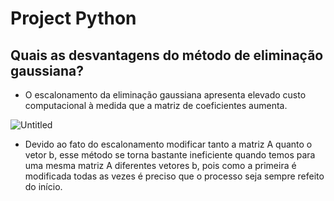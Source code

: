 # Project Python
## Quais as desvantagens do método de eliminação gaussiana?

- O escalonamento da eliminação gaussiana apresenta elevado custo computacional à medida que a matriz de coeficientes aumenta.

![Untitled](https://s3-us-west-2.amazonaws.com/secure.notion-static.com/f2df4cea-7a58-4b0c-a0f4-ed259b66e9bd/Untitled.png)

- Devido ao fato do escalonamento modificar tanto a matriz A quanto o vetor b, esse método se torna bastante ineficiente quando temos para uma mesma matriz A diferentes vetores b, pois como a primeira é modificada todas as vezes é preciso que o processo seja sempre refeito do início.

